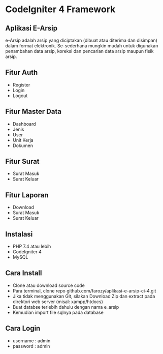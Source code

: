 # CodeIgniter 4 Framework

## Aplikasi E-Arsip 

e-Arsip adalah arsip yang diciptakan (dibuat atau diterima dan disimpan) dalam format elektronik. Se-sederhana mungkin mudah untuk digunakan penambahan data arsip, koreksi dan pencarian data arsip maupun fisik arsip.

## Fitur Auth

- Register
- Login
- Logout

## Fitur Master Data
- Dashboard
- Jenis
- User
- Unit Kerja
- Dokumen

## Fitur Surat
- Surat Masuk
- Surat Keluar

## Fitur Laporan
- Download
- Surat Masuk
- Surat Keluar

## Instalasi
- PHP 7.4 atau lebih
- CodeIgniter 4
- MySQL

## Cara Install

- Clone atau download source code
- Para terminal, clone repo github.com/farozy/aplikasi-e-arsip-ci-4.git
- Jika tidak menggunakan Git, silakan Download Zip dan extract pada direktori web server (misal: xampp/htdocs)
- Buat databse terlebih dahulu dengan nama e_arsip
- Kemudian import file sqlnya pada database

## Cara Login
- username : admin
- password : admin
